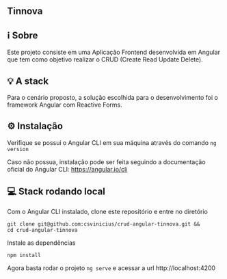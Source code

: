 ## Tinnova

## ℹ️ Sobre
Este projeto consiste em uma Aplicação Frontend desenvolvida em Angular que tem como objetivo realizar o CRUD (Create Read Update Delete).
 
## 💡 A stack
Para o cenário proposto, a solução escolhida para o desenvolvimento foi o framework Angular com Reactive Forms.
 
## ⚙️ Instalação
Verifique se possui o Angular CLI em sua máquina através do comando `ng version`

Caso não possua, instalação pode ser feita seguindo a documentação oficial do Angular CLI: https://angular.io/cli
 
## 💻 Stack rodando local
Com o Angular CLI instalado, clone este repositório e entre no diretório
``` 
git clone git@github.com:csvinicius/crud-angular-tinnova.git &&
cd crud-angular-tinnova
```

Instale as dependências 
``` 
npm install
```

Agora basta rodar o projeto `ng serve` e acessar a url http://localhost:4200